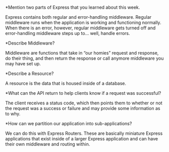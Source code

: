 *Mention two parts of Express that you learned about this week.

Express contains both regular and error-handling middleware. Regular middleware runs when the application is working and functioning normally. When there is an error, however, regular middleware gets turned off and error-handling middleware steps up to… well, handle errors.


*Describe Middleware?

Middleware are functions that take in “our homies” request and response, do their thing, and then return the response or call anymore middleware you may have set up.


*Describe a Resource?

A resource is the data that is housed inside of a database.


*What can the API return to help clients know if a request was successful?

The client receives a status code, which then points them to whether or not the request was a success or failure and may provide some information as to why.


*How can we partition our application into sub-applications?

We can do this with Express Routers. These are basically miniature Express applications that exist inside of a larger Express application and can have their own middleware and routing within.
